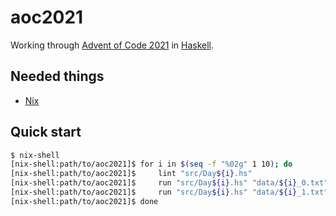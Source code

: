 # aoc2021

Working through [Advent of Code 2021](https://adventofcode.com/2021) in [Haskell](https://www.haskell.org/).

Needed things
---
*   [Nix](https://nixos.org/download.html)

Quick start
---
```bash
$ nix-shell
[nix-shell:path/to/aoc2021]$ for i in $(seq -f "%02g" 1 10); do
[nix-shell:path/to/aoc2021]$     lint "src/Day${i}.hs"
[nix-shell:path/to/aoc2021]$     run "src/Day${i}.hs" "data/${i}_0.txt"
[nix-shell:path/to/aoc2021]$     run "src/Day${i}.hs" "data/${i}_1.txt"
[nix-shell:path/to/aoc2021]$ done
```
